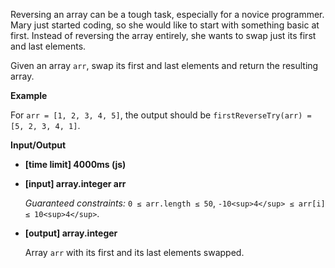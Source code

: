 ﻿Reversing an array can be a tough task, especially for a novice programmer. Mary just started coding, so she would like to start with something basic at first. Instead of reversing the array entirely, she wants to swap just its first and last elements.

Given an array `arr`, swap its first and last elements and return the resulting array.

**Example**

For `arr = [1, 2, 3, 4, 5]`, the output should be
`firstReverseTry(arr) = [5, 2, 3, 4, 1]`.

**Input/Output**

*   **[time limit] 4000ms (js)**

*   **[input] array.integer arr**

    _Guaranteed constraints:_
    `0 ≤ arr.length ≤ 50`,
    `-10<sup>4</sup> ≤ arr[i] ≤ 10<sup>4</sup>`.

*   **[output] array.integer**

    Array `arr` with its first and its last elements swapped.